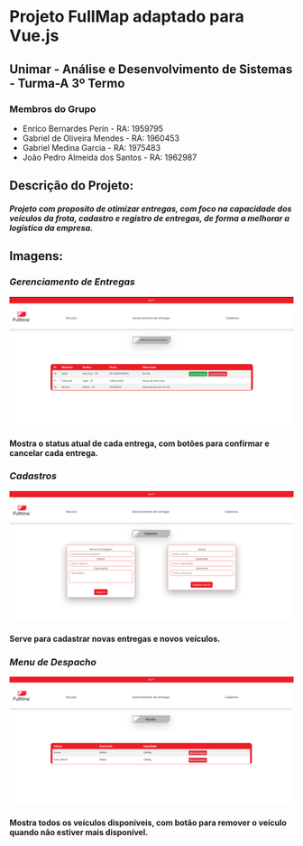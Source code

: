 # Projeto FullMap adaptado para Vue.js

## Unimar - Análise e Desenvolvimento de Sistemas - Turma-A 3º Termo

### Membros do Grupo
* Enrico Bernardes Perin - RA: 1959795
* Gabriel de Oliveira Mendes - RA: 1960453 
* Gabriel Medina Garcia - RA: 1975483
* João Pedro Almeida dos Santos - RA: 1962987

## Descrição do Projeto: 

 #### ***Projeto com proposito de otimizar entregas, com foco na capacidade dos veículos da frota, cadastro e registro de entregas, de forma a melhorar a logística da empresa.***

## Imagens: 


### *Gerenciamento de Entregas*
![Gerenciamento de Entregas](./prints/GerenciamentoDeEntregas.png "Gerenciamento de Entregas")
#### Mostra o status atual de cada entrega, com botões para confirmar e cancelar cada entrega.


### *Cadastros*
![Cadastros](./prints/Cadastros.png "Cadastros")
#### Serve para cadastrar novas entregas e novos veículos.


### *Menu de Despacho*
![Despacho](./prints/Veiculo.png "Veículos")
#### Mostra todos os veículos disponiveis, com botão para remover o veículo quando não estiver mais disponível.

